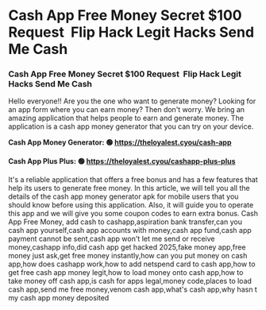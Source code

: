 # Cash App Free Money Secret $100 Request  Flip Hack Legit Hacks Send Me Cash

### Cash App Free Money Secret $100 Request  Flip Hack Legit Hacks Send Me Cash

Hello everyone!! Are you the one who want to generate money? Looking for an app form where you can earn money? Then don't worry. We bring an amazing application that helps people to earn and generate money. The application is a cash app money generator that you can try on your device.

<strong>Cash App Money Generator: 🟢 https://theloyalest.cyou/cash-app</strong>

<strong>Cash App Plus Plus: 🟢 https://theloyalest.cyou/cashapp-plus-plus</strong>

It's a reliable application that offers a free bonus and has a few features that help its users to generate free money. In this article, we will tell you all the details of the cash app money generator apk for mobile users that you should know before using this application. Also, it will guide you to operate this app and we will give you some coupon codes to earn extra bonus. Cash App Free Money, add cash to cashapp,aspiration bank transfer,can you cash app yourself,cash app accounts with money,cash app fund,cash app payment cannot be sent,cash app won't let me send or receive money,cashapp info,did cash app get hacked 2025,fake money app,free money just ask,get free money instantly,how can you put money on cash app,how does cashapp work,how to add netspend card to cash app,how to get free cash app money legit,how to load money onto cash app,how to take money off cash app,is cash for apps legal,money code,places to load cash app,send me free money,venom cash app,what's cash app,why hasn t my cash app money deposited
